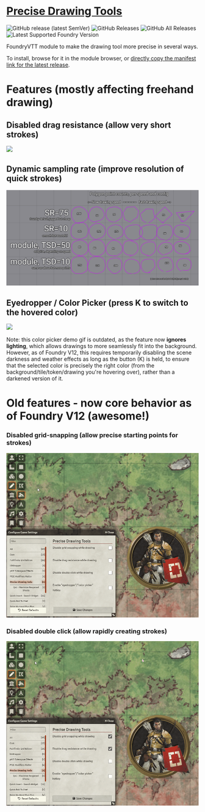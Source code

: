 # [Precise Drawing Tools](https://foundryvtt.com/packages/precise-drawing-tools/)

![GitHub release (latest SemVer)](https://img.shields.io/github/v/release/shemetz/precise-drawing-tools?style=for-the-badge)
![GitHub Releases](https://img.shields.io/github/downloads/shemetz/precise-drawing-tools/latest/total?style=for-the-badge)
![GitHub All Releases](https://img.shields.io/github/downloads/shemetz/precise-drawing-tools/total?style=for-the-badge&label=Downloads+total)  
![Latest Supported Foundry Version](https://img.shields.io/endpoint?url=https://foundryshields.com/version?url=https://github.com/shemetz/precise-drawing-tools/raw/master/module.json)

FoundryVTT module to make the drawing tool more precise in several ways.

To install, browse for it in the module browser,
or [directly copy the manifest link for the latest release](https://github.com/shemetz/precise-drawing-tools/releases/latest/download/module.json).

# Features (mostly affecting freehand drawing)


## Disabled drag resistance (allow very short strokes)

![](metadata/demo_drag_resistance.gif)

## Dynamic sampling rate (improve resolution of quick strokes)

![](metadata/screenshot_dynamic_sampling_rate.png)

## Eyedropper / Color Picker (press K to switch to the hovered color)

![](metadata/demo_eyedropper.gif)

Note: this color picker demo gif is outdated, as the feature now **ignores lighting**, which
allows drawings to more seamlessly fit into the background.  However, as of Foundry V12, this requires temporarily
disabling the scene darkness and weather effects as long as the button (K) is held, to ensure that the selected color is
precisely the right color (from the background/tile/token/drawing you're hovering over), rather than a darkened version of it.

# Old features - now core behavior as of Foundry V12 (awesome!)

### Disabled grid-snapping (allow precise starting points for strokes)

![](metadata/old_demo_grid_snapping.gif)

### Disabled double click (allow rapidly creating strokes)

![](metadata/old_demo_double_click.gif)
